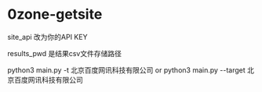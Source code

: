 # 0zone-getsite

site_api 改为你的API KEY

results_pwd 是结果csv文件存储路径


python3 main.py -t 北京百度网讯科技有限公司
or
python3 main.py --target 北京百度网讯科技有限公司
